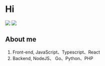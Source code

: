 # Hi

<img src="https://github-readme-stats.vercel.app/api?username=raojinlin&show_icons=true&theme=&include_all_commits=false&count_private=true" />
<img src="https://github-readme-stats.vercel.app/api/top-langs/?username=raojinlin&size_weight=0.5&count_weight=0.5" />

## About me
1. Front-end, JavaScript、Typescript、React
2. Backend, NodeJS、 Go、Python、PHP
